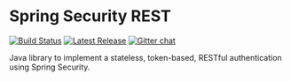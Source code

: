 Spring Security REST
====================
[![Build Status](https://travis-ci.org/alvarosanchez/spring-security-rest.png?branch=master)](https://travis-ci.org/alvarosanchez/spring-security-rest)
[![Latest Release](http://img.shields.io/github/release/alvarosanchez/spring-security-rest.svg)](https://github.com/alvarosanchez/spring-security-rest/releases)
[![Gitter chat](https://badges.gitter.im/alvarosanchez/spring-security-rest.png)](https://gitter.im/alvarosanchez/spring-security-rest)

Java library to implement a stateless, token-based, RESTful authentication using Spring Security.
